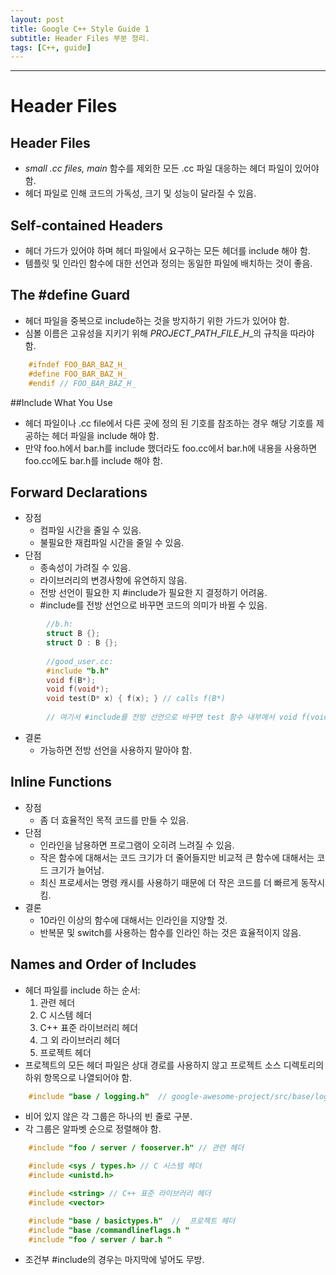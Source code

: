 ```yaml
---
layout: post
title: Google C++ Style Guide 1
subtitle: Header Files 부분 정리.
tags: [C++, guide]
---
```


-------------

# Header Files
## Header Files
- *small .cc files, main* 함수를 제외한 모든 .cc 파일 대응하는 헤더 파일이 있어야 함.
- 헤더 파일로 인해 코드의 가독성, 크기 및 성능이 달라질 수 있음.

## Self-contained Headers
- 헤더 가드가 있어야 하며 헤더 파일에서 요구하는 모든 헤더를 include 해야 함.
- 템플릿 및 인라인 함수에 대한 선언과 정의는 동일한 파일에 배치하는 것이 좋음.

## The #define Guard
- 헤더 파일을 중복으로 include하는 것을 방지하기 위한 가드가 있어야 함.
- 심볼 이름은 고유성을 지키기 위해 *PROJECT*\_*PATH*\_*FILE*\_*H*\_의 규칙을 따라야 함.
~~~C
    #ifndef FOO_BAR_BAZ_H_
    #define FOO_BAR_BAZ_H_
    #endif // FOO_BAR_BAZ_H_
~~~

##Include What You Use
- 헤더 파일이나 .cc file에서 다른 곳에 정의 된 기호를 참조하는 경우 해당 기호를 제공하는 헤더 파일을 include 해야 함.
- 만약 foo.h에서 bar.h를 include 했더라도 foo.cc에서 bar.h에 내용을 사용하면 foo.cc에도 bar.h를 include 해야 함.

## Forward Declarations
- 장점
    - 컴파일 시간을 줄일 수 있음.
	- 불필요한 재컴파일 시간을 줄일 수 있음.
- 단점
    - 종속성이 가려질 수 있음.
    - 라이브러리의 변경사항에 유연하지 않음.
    - 전방 선언이 필요한 지 #include가 필요한 지 결정하기 어려움.
    - #include를 전방 선언으로 바꾸면 코드의 의미가 바뀔 수 있음.
~~~C
        //b.h:
        struct B {};
        struct D : B {};
		
        //good_user.cc:
        #include "b.h"
        void f(B*);
        void f(void*);
        void test(D* x) { f(x); } // calls f(B*)
		
        // 여기서 #include를 전방 선언으로 바꾸면 test 함수 내부에서 void f(void*) 함수가 호출 됨.
~~~
- 결론 
    - 가능하면 전방 선언을 사용하지 말아야 함.
	
## Inline Functions
- 장점
    - 좀 더 효율적인 목적 코드를 만들 수 있음.
- 단점
    - 인라인을 남용하면 프로그램이 오히려 느려질 수 있음.
	- 작은 함수에 대해서는 코드 크기가 더 줄어들지만 비교적 큰 함수에 대해서는 코드 크기가 늘어남.
	- 최신 프로세서는 명령 캐시를 사용하기 때문에 더 작은 코드를 더 빠르게 동작시킴.
- 결론 
    - 10라인 이상의 함수에 대해서는 인라인을 지양할 것.
    - 반복문 및 switch를 사용하는 함수를 인라인 하는 것은 효율적이지 않음.
	
## Names and Order of Includes
- 헤더 파일를 include 하는 순서:
    1. 관련 헤더
	2. C 시스템 헤더
	3. C++ 표준 라이브러리 헤더
	4. 그 외 라이브러리 헤더
	5. 프로젝트 헤더
- 프로젝트의 모든 헤더 파일은 상대 경로를 사용하지 않고 프로젝트 소스 디렉토리의 하위 항목으로 나열되어야 함.
~~~C
    #include "base / logging.h"  // google-awesome-project/src/base/logging.h
~~~
- 비어 있지 않은 각 그룹은 하나의 빈 줄로 구분.
- 각 그룹은 알파벳 순으로 정렬해야 함.
~~~C
    #include "foo / server / fooserver.h" // 관련 헤더

    #include <sys / types.h> // C 시스템 헤더
    #include <unistd.h> 

    #include <string> // C++ 표준 라이브러리 헤더
    #include <vector> 

    #include "base / basictypes.h"  //  프로젝트 헤더
    #include "base /commandlineflags.h " 
    #include "foo / server / bar.h "
~~~
- 조건부 #include의 경우는 마지막에 넣어도 무방.